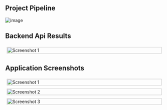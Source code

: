 ## Project Pipeline
![image](https://github.com/BeytullahYayla/DentAI/assets/78471151/4df88dd1-1a9e-499e-ad81-12d04bf549e6)

## Backend Api Results

<div style="display: flex; flex-wrap: wrap;">
    <div style="flex: 50%; padding: 5px;">
        <img src="https://github.com/BeytullahYayla/DentAI/assets/78471151/8306d6d4-8461-4aae-8d4f-0c142298f41a" alt="Screenshot 1" style="width: 100%; height: auto;">
    </div>
   
</div>


## Application Screenshots

<div style="display: flex; flex-wrap: wrap;">
    <div style="flex: 50%; padding: 5px;">
        <img src="https://github.com/BeytullahYayla/DentAI/assets/78471151/a5c0c516-1a43-48f8-ab96-dcc1e8971094" alt="Screenshot 1" style="width: 100%; height: auto;">
    </div>
    <div style="flex: 50%; padding: 5px;">
        <img src="https://github.com/BeytullahYayla/DentAI/assets/78471151/95592120-3e8c-469a-aa58-ef0b0e78cf2c" alt="Screenshot 2" style="width: 100%; height: auto;">
    </div>
    <div style="flex: 50%; padding: 5px;">
        <img src="https://github.com/BeytullahYayla/DentAI/assets/78471151/0f956cfc-31c8-4146-b504-710144194ec7" alt="Screenshot 3" style="width: 100%; height: auto;">
    </div>
</div>

